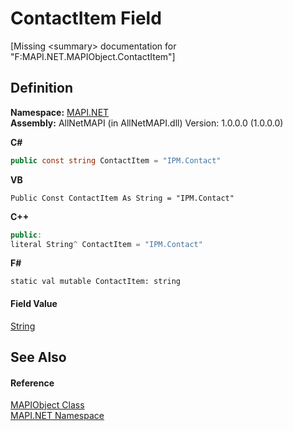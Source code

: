 # ContactItem Field


\[Missing &lt;summary&gt; documentation for "F:MAPI.NET.MAPIObject.ContactItem"\]



## Definition
**Namespace:** <a href="5bef4637-66f8-16d4-e5f4-4d0da57a1538.md">MAPI.NET</a>  
**Assembly:** AllNetMAPI (in AllNetMAPI.dll) Version: 1.0.0.0 (1.0.0.0)

**C#**
``` C#
public const string ContactItem = "IPM.Contact"
```
**VB**
``` VB
Public Const ContactItem As String = "IPM.Contact"
```
**C++**
``` C++
public:
literal String^ ContactItem = "IPM.Contact"
```
**F#**
``` F#
static val mutable ContactItem: string
```



#### Field Value
<a href="https://learn.microsoft.com/dotnet/api/system.string" target="_blank" rel="noopener noreferrer">String</a>

## See Also


#### Reference
<a href="6aa245b8-3fdd-0cd0-a3f7-bdccb4596d2c.md">MAPIObject Class</a>  
<a href="5bef4637-66f8-16d4-e5f4-4d0da57a1538.md">MAPI.NET Namespace</a>  
